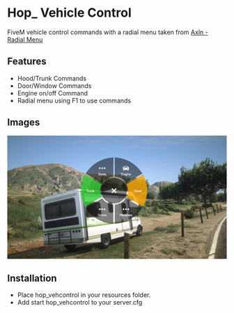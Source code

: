 # Hop_ Vehicle Control
FiveM vehicle control commands with a radial menu taken from [Axln - Radial Menu](https://github.com/axln/radial-menu-js)
## Features
- Hood/Trunk Commands
- Door/Window Commands
- Engine on/off Command
- Radial menu using F1 to use commands
## Images
![Example](/example.jpg)
## Installation
- Place hop_vehcontrol in your resources folder.
- Add start hop_vehcontrol to your server.cfg
